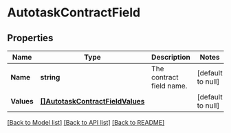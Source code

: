 # AutotaskContractField

## Properties
Name | Type | Description | Notes
------------ | ------------- | ------------- | -------------
**Name** | **string** | The contract field name. | [default to null]
**Values** | [**[]AutotaskContractFieldValues**](AutotaskContractField_values.md) |  | [default to null]

[[Back to Model list]](../README.md#documentation-for-models) [[Back to API list]](../README.md#documentation-for-api-endpoints) [[Back to README]](../README.md)

